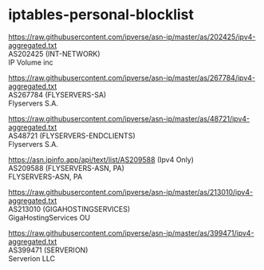 # iptables-personal-blocklist

https://raw.githubusercontent.com/ipverse/asn-ip/master/as/202425/ipv4-aggregated.txt \
AS202425 (INT-NETWORK)\
IP Volume inc

https://raw.githubusercontent.com/ipverse/asn-ip/master/as/267784/ipv4-aggregated.txt \
AS267784 (FLYSERVERS-SA) \
Flyservers S.A.

https://raw.githubusercontent.com/ipverse/asn-ip/master/as/48721/ipv4-aggregated.txt \
AS48721 (FLYSERVERS-ENDCLIENTS) \
Flyservers S.A.

https://asn.ipinfo.app/api/text/list/AS209588 (Ipv4 Only) \
AS209588 (FLYSERVERS-ASN, PA) \
FLYSERVERS-ASN, PA

https://raw.githubusercontent.com/ipverse/asn-ip/master/as/213010/ipv4-aggregated.txt \
AS213010 (GIGAHOSTINGSERVICES) \
GigaHostingServices OU

https://raw.githubusercontent.com/ipverse/asn-ip/master/as/399471/ipv4-aggregated.txt \
AS399471 (SERVERION) \
Serverion LLC

